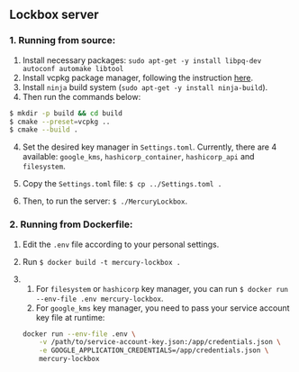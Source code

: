 ## Lockbox server

### 1. Running from source:

1. Install necessary packages: `sudo apt-get -y install libpq-dev autoconf automake libtool`
2. Install vcpkg package manager, following the instruction [here](https://learn.microsoft.com/en-us/vcpkg/get_started/get-started?pivots=shell-bash).
3. Install `ninja` build system (`sudo apt-get -y install ninja-build`).
3. Then run the commands below:

```bash
$ mkdir -p build && cd build
$ cmake --preset=vcpkg ..
$ cmake --build .
```
4. Set the desired key manager in `Settings.toml`. Currently, there are 4 available: `google_kms`, `hashicorp_container`, `hashicorp_api` and `filesystem`.

5. Copy the `Settings.toml` file: `$ cp ../Settings.toml .` 

6. Then, to run the server: `$ ./MercuryLockbox`.

### 2. Running from Dockerfile:

1. Edit the `.env` file according to your personal settings.

2. Run `$ docker build -t mercury-lockbox .`
3.  1. For `filesystem` or `hashicorp` key manager, you can run `$ docker run --env-file .env mercury-lockbox`.
    2. For `google_kms` key manager, you need to pass your service account key file at runtime:
    ```bash
    docker run --env-file .env \
        -v /path/to/service-account-key.json:/app/credentials.json \
        -e GOOGLE_APPLICATION_CREDENTIALS=/app/credentials.json \
        mercury-lockbox
    ```

